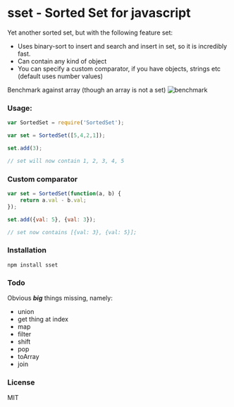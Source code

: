 # sset - Sorted Set for javascript

Yet another sorted set, but with the following feature set:

- Uses binary-sort to insert and search and insert in set, so it is incredibly fast.
- Can contain any kind of object
- You can specify a custom comparator, if you have objects, strings etc (default uses number values)

Benchmark against array (though an array is not a set)
![benchmark](http://f.cl.ly/items/2Q0d1b2y47290q3r0809/Screen%20Shot%202013-05-22%20at%201.58.46%20AM.png)

### Usage:

```javascript
var SortedSet = require('SortedSet');

var set = SortedSet([5,4,2,1]);

set.add(3);

// set will now contain 1, 2, 3, 4, 5
```

### Custom comparator

```javascript
var set = SortedSet(function(a, b) {
    return a.val - b.val;
});

set.add({val: 5}, {val: 3});

// set now contains [{val: 3}, {val: 5}];
```

### Installation

    npm install sset

### Todo

Obvious ***big*** things missing, namely:

- union
- get thing at index
- map
- filter
- shift
- pop
- toArray
- join

### License

MIT
